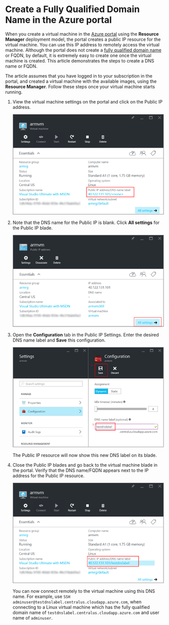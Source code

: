 <properties
   pageTitle="Create FQDN for a VM in Azure portal | Microsoft Azure"
   description="Learn how to create a Fully Qualified Domain Name or FQDN for a Resource Manager based virtual machine in the Azure portal."
   services="virtual-machines-linux"
   documentationCenter=""
   authors="dsk-2015"
   manager="timlt"
   editor="tysonn"
   tags="azure-resource-manager"/>

<tags
   ms.service="virtual-machines-linux"
   ms.devlang="na"
   ms.topic="article"
   ms.tgt_pltfrm="vm-linux"
   ms.workload="infrastructure-services"
   ms.date="01/19/2016"
   ms.author="dkshir"/>

# Create a Fully Qualified Domain Name in the Azure portal



When you create a virtual machine in the [Azure portal](https://portal.azure.com) using the **Resource Manager** deployment model, the portal creates a public IP resource for the virtual machine. You can use this IP address to remotely access the virtual machine. Although the portal does not create a [fully qualified domain name](https://en.wikipedia.org/wiki/Fully_qualified_domain_name) or FQDN, by default, it is extremely easy to create one once the virtual machine is created. This article demonstrates the steps to create a DNS name or FQDN.

The article assumes that you have logged in to your subscription in the portal, and created a virtual machine with the available images, using the **Resource Manager**. Follow these steps once your virtual machine starts running.

1.  View the virtual machine settings on the portal and click on the Public IP address.

    ![locate ip resource](./media/virtual-machines-linux-portal-create-fqdn/locatePublicIP.PNG)

2.  Note that the DNS name for the Public IP is blank. Click **All settings** for the Public IP blade.

    ![settings ip](./media/virtual-machines-linux-portal-create-fqdn/settingsIP.PNG)

3.  Open the **Configuration** tab in the Public IP Settings. Enter the desired DNS name label and **Save** this configuration.

    ![enter dns name label](./media/virtual-machines-linux-portal-create-fqdn/dnsNameLabel.PNG)

    The Public IP resource will now show this new DNS label on its blade.

4.  Close the Public IP blades and go back to the virtual machine blade in the portal. Verify that the DNS name/FQDN appears next to the IP address for the Public IP resource.

    ![FQDN is created](./media/virtual-machines-linux-portal-create-fqdn/fqdnCreated.PNG)


    You can now connect remotely to the virtual machine using this DNS name. For example, use `SSH adminuser@testdnslabel.centralus.cloudapp.azure.com`, when connecting to a Linux virtual machine which has the fully qualified domain name of `testdnslabel.centralus.cloudapp.azure.com` and user name of `adminuser`.


